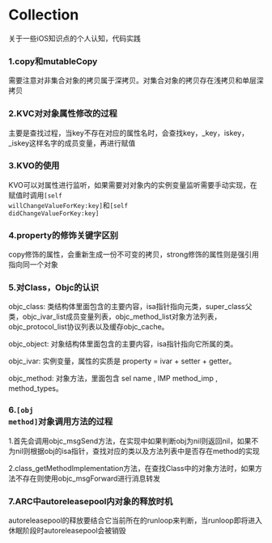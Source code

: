 # Collection

关于一些iOS知识点的个人认知，代码实践


### 1.copy和mutableCopy     
需要注意对非集合对象的拷贝属于深拷贝。对集合对象的拷贝存在浅拷贝和单层深拷贝

### 2.KVC对对象属性修改的过程      
主要是查找过程，当key不存在对应的属性名时，会查找key，_key，iskey，_iskey这样名字的成员变量，再进行赋值

### 3.KVO的使用
KVO可以对属性进行监听，如果需要对对象内的实例变量监听需要手动实现，在赋值时调用<code>[self willChangeValueForKey:key]</code>和<code>[self didChangeValueForKey:key]</code>

### 4.property的修饰关键字区别
copy修饰的属性，会重新生成一份不可变的拷贝，strong修饰的属性则是强引用指向同一个对象

### 5.对Class，Objc的认识
objc_class: 类结构体里面包含的主要内容，isa指针指向元类，super_class父类，objc_ivar_list成员变量列表，objc_method_list对象方法列表，objc_protocol_list协议列表以及缓存objc_cache。

objc_object: 对象结构体里面包含的主要内容，isa指针指向它所属的类。

objc_ivar: 实例变量，属性的实质是 property = ivar + setter + getter。

objc_method: 对象方法，里面包含 sel name , IMP method_imp , method_types。

### 6.<code>[obj method]</code>对象调用方法的过程
1.首先会调用objc_msgSend方法，在实现中如果判断obj为nil则返回nil，如果不为nil则根据obj的isa指针，查找对应的类以及方法列表中是否存在method的实现

2.class_getMethodImplementation方法，在查找Class中的对象方法时，如果方法不存在则使用objc_msgForward进行消息转发

### 7.ARC中autoreleasepool内对象的释放时机
autoreleasepool的释放要结合它当前所在的runloop来判断，当runloop即将进入休眠阶段时autoreleasepool会被销毁
